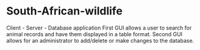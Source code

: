 # South-African-wildlife
Client - Server - Database application 
First GUI allows a user to search for animal records and have them displayed in a table format.
Second GUI allows for an administrator to add/delete or make changes to the database.
